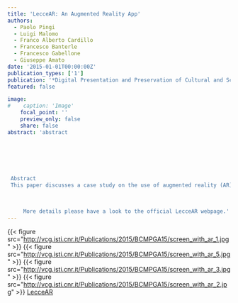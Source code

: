 ```yaml
---
title: 'LecceAR: An Augmented Reality App'
authors:
  - Paolo Pingi
  - Luigi Malomo
  - Franco Alberto Cardillo
  - Francesco Banterle
  - Francesco Gabellone
  - Giuseppe Amato
date: '2015-01-01T00:00:00Z'
publication_types: ['1']
publication: '*Digital Presentation and Preservation of Cultural and Scientific Heritage — DiPP2015*'
featured: false

image:
#    caption: 'Image'
    focal_point: ''
    preview_only: false
    share: false
abstract: 'abstract 	 	 	    Abstract This paper discusses a case study on the use of augmented reality (AR) within the context of cultural heritage. We implemented an iOS app for markerless AR that will be exhibited at the MUST museum in Lecce, Italy. The app shows a rich 3D reconstruction of the Roman amphitheater, which is nowadays only partially visible. The use of state-of-the-art algorithms in computer graphics and computer vision allows the viewing and the exploration of the ancient theater in real-time.            More details please have a look to the official LecceAR webpage.'
---
```

{{< figure src="http://vcg.isti.cnr.it/Publications/2015/BCMPGA15/screen_with_ar_1.jpg" >}}
{{< figure src="http://vcg.isti.cnr.it/Publications/2015/BCMPGA15/screen_with_ar_5.jpg" >}}
{{< figure src="http://vcg.isti.cnr.it/Publications/2015/BCMPGA15/screen_with_ar_3.jpg" >}}
{{< figure src="http://vcg.isti.cnr.it/Publications/2015/BCMPGA15/screen_with_ar_2.jpg" >}}
[LecceAR](http://vcg.isti.cnr.it/LecceAR/)

